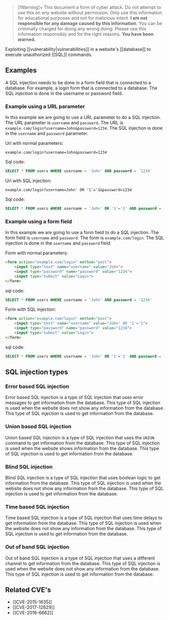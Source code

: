 > [!Warning]+ This document a form of cyber attack. Do not attempt to use this on any website without permission.
> Only use this information for educational purposes and not for malicious intent. **I am not responsible for any damage caused by this information.** You can be criminally charged for doing any wrong doing. Please use this information responsibly and for the right reasons. **You have been warned.** 

Exploiting [[vulnerability|vulnerabilities]] in a website's [[database]] to execute unauthorized [[SQL]] commands.

## Examples

A SQL injection needs to be done in a form field that is connected to a database. For example, a login form that is connected to a database. The SQL injection is done in the username or password field.

### Example using a URL parameter

In this example we are going to use a URL parameter to do a SQL injection. The URL parameter is `username` and `password`. The URL is `example.com/login?username=John&password=1234`. The SQL injection is done in the `username` and `password` parameter.

Url with normal parameters:
```
example.com/login?username=John&password=1234
```

Sql code:
```sql
SELECT * FROM users WHERE username = 'John' AND password = '1234'
```

Url with SQL injection:
```
example.com/login?username=John' OR '1'='1&password=1234
```

Sql code:
```sql
SELECT * FROM users WHERE username = 'John' OR '1'='1' AND password = '1234'
```

### Example using a form field

In this example we are going to use a form field to do a SQL injection. The form field is `username` and `password`. The form is `example.com/login`. The SQL injection is done in the `username` and `password` field.

Form with normal parameters:
```html
<form action="example.com/login" method="post">
    <input type="text" name="username" value="John">
    <input type="password" name="password" value="1234">
    <input type="submit" value="Login">
</form>

```

sql code:
```sql
SELECT * FROM users WHERE username = 'John' AND password = '1234'
```

Form with SQL injection:
```html
<form action="example.com/login" method="post">
    <input type="text" name="username" value="John' OR '1'='1">
    <input type="password" name="password" value="1234">
    <input type="submit" value="Login">
</form>

```

sql code:
```sql
SELECT * FROM users WHERE username = 'John' OR '1'='1' AND password = '1234'
```

## SQL injection types

### Error based SQL injection

Error based SQL injection is a type of SQL injection that uses error messages to get information from the database. This type of SQL injection is used when the website does not show any information from the database. This type of SQL injection is used to get information from the database.

### Union based SQL injection

Union based SQL injection is a type of SQL injection that uses the `UNION` command to get information from the database. This type of SQL injection is used when the website shows information from the database. This type of SQL injection is used to get information from the database.

### Blind SQL injection

Blind SQL injection is a type of SQL injection that uses boolean logic to get information from the database. This type of SQL injection is used when the website does not show any information from the database. This type of SQL injection is used to get information from the database.

### Time based SQL injection

Time based SQL injection is a type of SQL injection that uses time delays to get information from the database. This type of SQL injection is used when the website does not show any information from the database. This type of SQL injection is used to get information from the database.

### Out of band SQL injection

Out of band SQL injection is a type of SQL injection that uses a different channel to get information from the database. This type of SQL injection is used when the website does not show any information from the database. This type of SQL injection is used to get information from the database.

## Related CVE's

- [[CVE-2015-1635]]
- [[CVE-2017-12629]]
- [[CVE-2016-6662]]